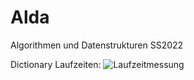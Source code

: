 # Alda
Algorithmen und Datenstrukturen SS2022

Dictionary Laufzeiten:
![Laufzeitmessung](https://user-images.githubusercontent.com/89982382/162196656-bd10f3ea-8ba6-421f-bd62-12eaa65a137f.jpg)
